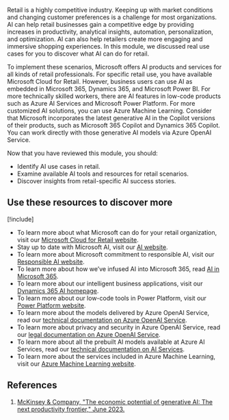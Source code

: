 Retail is a highly competitive industry. Keeping up with market conditions and changing customer preferences is a challenge for most organizations. AI can help retail businesses gain a competitive edge by providing increases in productivity, analytical insights, automation, personalization, and optimization. AI can also help retailers create more engaging and immersive shopping experiences. In this module, we discussed real use cases for you to discover what AI can do for retail.

To implement these scenarios, Microsoft offers AI products and services for all kinds of retail professionals. For specific retail use, you have available Microsoft Cloud for Retail. However, business users can use AI as embedded in Microsoft 365, Dynamics 365, and Microsoft Power BI. For more technically skilled workers, there are AI features in low-code products such as Azure AI Services and Microsoft Power Platform. For more customized AI solutions, you can use Azure Machine Learning. Consider that Microsoft incorporates the latest generative AI in the Copilot versions of their products, such as Microsoft 365 Copilot and Dynamics 365 Copilot. You can work directly with those generative AI models via Azure OpenAI Service.

Now that you have reviewed this module, you should:

* Identify AI use cases in retail.
* Examine available AI tools and resources for retail scenarios.
* Discover insights from retail-specific AI success stories.

## Use these resources to discover more

[!include[](../../../includes/open-link-in-new-tab-note.md)]

* To learn more about what Microsoft can do for your retail organization, visit our [Microsoft Cloud for Retail website](https://www.microsoft.com/industry/retail/microsoft-cloud-for-retail).
* Stay up to date with Microsoft AI, visit our [AI website](https://www.microsoft.com/ai).
* To learn more about Microsoft commitment to responsible AI, visit our [Responsible AI website](https://www.microsoft.com/ai/responsible-ai).
* To learn more about how we’ve infused AI into Microsoft 365, read [AI in Microsoft 365](https://aka.ms/everydayai).
* To learn more about our intelligent business applications, visit our [Dynamics 365 AI homepage](https://dynamics.microsoft.com/ai/overview/).
* To learn more about our low-code tools in Power Platform, visit our [Power Platform website](https://powerplatform.microsoft.com/).
* To learn more about the models delivered by Azure OpenAI Service, read our [technical documentation on Azure OpenAI Service](/azure/cognitive-services/openai/concepts/models).
* To learn more about privacy and security in Azure OpenAI Service, read our [legal documentation on Azure OpenAI Service](/legal/cognitive-services/openai/data-privacy).
* To learn more about all the prebuilt AI models available at Azure AI Services, read our [technical documentation on AI Services](/azure/cognitive-services/).
* To learn more about the services included in Azure Machine Learning, visit our [Azure Machine Learning website](https://azure.microsoft.com/products/machine-learning/).

## References

1. [McKinsey & Company, "The economic potential of generative AI: The next productivity frontier," June 2023.](https://www.mckinsey.com/capabilities/mckinsey-digital/our-insights/the-economic-potential-of-generative-ai-the-next-productivity-frontier)
